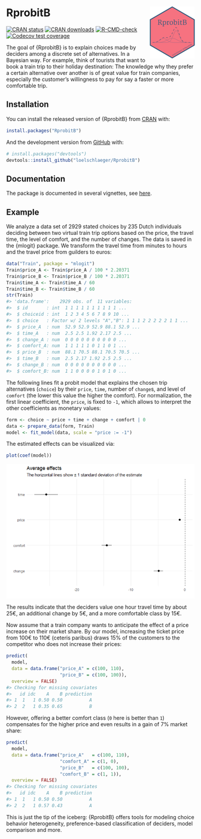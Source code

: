 
<!-- README.md is generated from README.Rmd. Please edit that file -->

# RprobitB <a href="https://loelschlaeger.de/RprobitB/"><img src="man/figures/logo.png" align="right" height="139" /></a>

<!-- badges: start -->

[![CRAN
status](https://www.r-pkg.org/badges/version/RprobitB)](https://CRAN.R-project.org/package=RprobitB)
[![CRAN
downloads](https://cranlogs.r-pkg.org/badges/last-month/RprobitB)](https://CRAN.R-project.org/package=RprobitB)
[![R-CMD-check](https://github.com/loelschlaeger/RprobitB/workflows/R-CMD-check/badge.svg)](https://github.com/loelschlaeger/RprobitB/actions)
[![Codecov test
coverage](https://codecov.io/gh/loelschlaeger/RprobitB/branch/main/graph/badge.svg)](https://app.codecov.io/gh/loelschlaeger/RprobitB?branch=main)
<!-- badges: end -->

The goal of {RprobitB} is to explain choices made by deciders among a
discrete set of alternatives. In a Bayesian way. For example, think of
tourists that want to book a train trip to their holiday destination:
The knowledge why they prefer a certain alternative over another is of
great value for train companies, especially the customer’s willingness
to pay for say a faster or more comfortable trip.

## Installation

You can install the released version of {RprobitB} from
[CRAN](https://CRAN.R-project.org) with:

``` r
install.packages("RprobitB")
```

And the development version from [GitHub](https://github.com/) with:

``` r
# install.packages("devtools")
devtools::install_github("loelschlaeger/RprobitB")
```

## Documentation

The package is documented in several vignettes, see
[here](https://loelschlaeger.de/RprobitB/articles/).

## Example

We analyze a data set of 2929 stated choices by 235 Dutch individuals
deciding between two virtual train trip options based on the price, the
travel time, the level of comfort, and the number of changes. The data
is saved in the {mlogit} package. We transform the travel time from
minutes to hours and the travel price from guilders to euros:

``` r
data("Train", package = "mlogit")
Train$price_A <- Train$price_A / 100 * 2.20371
Train$price_B <- Train$price_B / 100 * 2.20371
Train$time_A <- Train$time_A / 60
Train$time_B <- Train$time_B / 60
str(Train)
#> 'data.frame':    2929 obs. of  11 variables:
#>  $ id       : int  1 1 1 1 1 1 1 1 1 1 ...
#>  $ choiceid : int  1 2 3 4 5 6 7 8 9 10 ...
#>  $ choice   : Factor w/ 2 levels "A","B": 1 1 1 2 2 2 2 2 1 1 ...
#>  $ price_A  : num  52.9 52.9 52.9 88.1 52.9 ...
#>  $ time_A   : num  2.5 2.5 1.92 2.17 2.5 ...
#>  $ change_A : num  0 0 0 0 0 0 0 0 0 0 ...
#>  $ comfort_A: num  1 1 1 1 1 0 1 1 0 1 ...
#>  $ price_B  : num  88.1 70.5 88.1 70.5 70.5 ...
#>  $ time_B   : num  2.5 2.17 1.92 2.5 2.5 ...
#>  $ change_B : num  0 0 0 0 0 0 0 0 0 0 ...
#>  $ comfort_B: num  1 1 0 0 0 0 1 0 1 0 ...
```

The following lines fit a probit model that explains the chosen trip
alternatives (`choice`) by their `price`, `time`, number of `change`s,
and level of `comfort` (the lower this value the higher the comfort).
For normalization, the first linear coefficient, the `price`, is fixed
to `-1`, which allows to interpret the other coefficients as monetary
values:

``` r
form <- choice ~ price + time + change + comfort | 0
data <- prepare_data(form, Train)
model <- fit_model(data, scale = "price := -1")
```

The estimated effects can be visualized via:

``` r
plot(coef(model))
```

<img src="man/figures/README-coef-1.png" style="display: block; margin: auto;" />

The results indicate that the deciders value one hour travel time by
about 25€, an additional change by 5€, and a more comfortable class by
15€.

Now assume that a train company wants to anticipate the effect of a
price increase on their market share. By our model, increasing the
ticket price from 100€ to 110€ (ceteris paribus) draws 15% of the
customers to the competitor who does not increase their prices:

``` r
predict(
  model, 
  data = data.frame("price_A" = c(100, 110), 
                    "price_B" = c(100, 100)),
  overview = FALSE)
#> Checking for missing covariates
#>   id idc    A    B prediction
#> 1  1   1 0.50 0.50          A
#> 2  2   1 0.35 0.65          B
```

However, offering a better comfort class (`0` here is better than `1`)
compensates for the higher price and even results in a gain of 7% market
share:

``` r
predict(
  model, 
  data = data.frame("price_A"   = c(100, 110), 
                    "comfort_A" = c(1, 0),
                    "price_B"   = c(100, 100),
                    "comfort_B" = c(1, 1)),
  overview = FALSE)
#> Checking for missing covariates
#>   id idc    A    B prediction
#> 1  1   1 0.50 0.50          A
#> 2  2   1 0.57 0.43          A
```

This is just the tip of the iceberg: {RprobitB} offers tools for
modeling choice behavior heterogeneity, preference-based classification
of deciders, model comparison and more.
